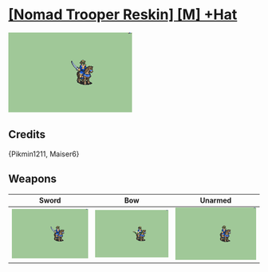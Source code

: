 # [\[Nomad Trooper Reskin\] \[M\] +Hat](./)
 

<img src="./1.%20Sword/Sword_000.png" alt="[Nomad Trooper Reskin] [M] +Hat standing" />

## Credits

{Pikmin1211, Maiser6}

## Weapons
 

|Sword |Bow |Unarmed |
|  :---: | :---: | :---: |
| <img alt="Sword animation" src="./1.%20Sword/Sword.gif" /> | <img alt="Bow animation" src="./5.%20Bow/Bow.gif" /> | <img alt="Unarmed animation" src="./8.%20Unarmed/Unarmed.gif" /> |
